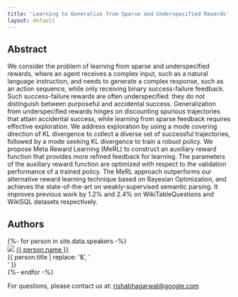 ```yaml
---
title: 'Learning to Generalize from Sparse and Underspecified Rewards'
layout: default
---
```


<style>thead { display: none; }</style>

## Abstract

We consider the problem of learning from sparse and underspecified rewards, where an agent receives a complex input, such as a natural language instruction, and needs to generate a complex response, such as an action sequence, while only receiving binary success-failure feedback. Such success-failure rewards are often underspecified: they do not distinguish between purposeful and accidental success. Generalization from underspecified rewards hinges on discounting spurious trajectories that attain accidental success, while learning from sparse feedback requires effective exploration. We address exploration by using a mode covering direction of KL divergence to collect a diverse set of successful trajectories, followed by a mode seeking KL divergence to train a robust policy. We propose Meta Reward Learning (MeRL) to construct an auxiliary reward function that provides more refined feedback for learning. The parameters of the auxiliary reward function are optimized with respect to the validation performance of a trained policy. The MeRL approach outperforms our alternative reward learning technique based on Bayesian Optimization, and achieves the state-of-the-art on weakly-supervised semantic parsing. It improves previous work by 1.2% and 2.4% on WikiTableQuestions and WikiSQL datasets respectively.

## Authors

<div style="text-align: left;">
{%- for person in site.data.speakers -%}
<div class="person">
  <img src="{{ person.image }}" />
  <a href="{{ person.url | relative_url }}">{{ person.name }}</a><br>
  <span>{{ person.title | replace: '&', '<br>' }}</span>
  <!--span>({{ person.topics }})</span-->
</div>
{%- endfor -%}
</div>

<p style="text-align: left">
For questions, please contact us at:
<a href="mailto:rishabhagarwal@google.com">rishabhagarwal@google.com</a>
</p>
